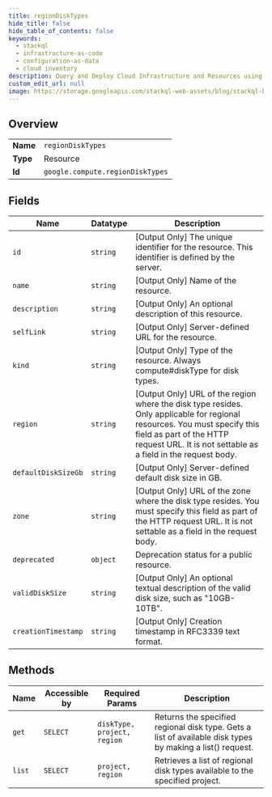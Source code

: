 ```yaml
---
title: regionDiskTypes
hide_title: false
hide_table_of_contents: false
keywords:
  - stackql
  - infrastructure-as-code
  - configuration-as-data
  - cloud inventory
description: Query and Deploy Cloud Infrastructure and Resources using SQL
custom_edit_url: null
image: https://storage.googleapis.com/stackql-web-assets/blog/stackql-blog-post-featured-image.png
---
```

  
    

## Overview
<table><tbody>
<tr><td><b>Name</b></td><td><code>regionDiskTypes</code></td></tr>
<tr><td><b>Type</b></td><td>Resource</td></tr>
<tr><td><b>Id</b></td><td><code>google.compute.regionDiskTypes</code></td></tr>
</tbody></table>

## Fields
| Name | Datatype | Description |
| ---- | -------- | ----------- |
| `id` | `string` | [Output Only] The unique identifier for the resource. This identifier is defined by the server. |
| `name` | `string` | [Output Only] Name of the resource. |
| `description` | `string` | [Output Only] An optional description of this resource. |
| `selfLink` | `string` | [Output Only] Server-defined URL for the resource. |
| `kind` | `string` | [Output Only] Type of the resource. Always compute#diskType for disk types. |
| `region` | `string` | [Output Only] URL of the region where the disk type resides. Only applicable for regional resources. You must specify this field as part of the HTTP request URL. It is not settable as a field in the request body. |
| `defaultDiskSizeGb` | `string` | [Output Only] Server-defined default disk size in GB. |
| `zone` | `string` | [Output Only] URL of the zone where the disk type resides. You must specify this field as part of the HTTP request URL. It is not settable as a field in the request body. |
| `deprecated` | `object` | Deprecation status for a public resource. |
| `validDiskSize` | `string` | [Output Only] An optional textual description of the valid disk size, such as "10GB-10TB". |
| `creationTimestamp` | `string` | [Output Only] Creation timestamp in RFC3339 text format. |
## Methods
| Name | Accessible by | Required Params | Description |
| ---- | ------------- | --------------- | ----------- |
| `get` | `SELECT` | `diskType, project, region` | Returns the specified regional disk type. Gets a list of available disk types by making a list() request. |
| `list` | `SELECT` | `project, region` | Retrieves a list of regional disk types available to the specified project. |
